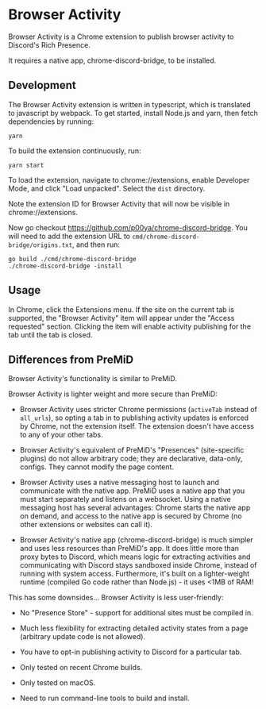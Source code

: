 # Browser Activity

Browser Activity is a Chrome extension to publish browser activity to Discord's Rich Presence.

It requires a native app, chrome-discord-bridge, to be installed.

## Development

The Browser Activity extension is written in typescript, which is translated to javascript by webpack.  To get started, install Node.js and yarn, then fetch dependencies by running:

```
yarn
```

To build the extension continuously, run:

```
yarn start
```

To load the extension, navigate to chrome://extensions, enable Developer Mode, and click "Load unpacked".  Select the `dist` directory.

Note the extension ID for Browser Activity that will now be visible in chrome://extensions.

Now go checkout https://github.com/p00ya/chrome-discord-bridge.  You will need to add the extension URL to `cmd/chrome-discord-bridge/origins.txt`, and then run:

```
go build ./cmd/chrome-discord-bridge
./chrome-discord-bridge -install
```

## Usage

In Chrome, click the Extensions menu.  If the site on the current tab is supported, the "Browser Activity" item will appear under the "Access requested" section.  Clicking the item will enable activity publishing for the tab until the tab is closed.

## Differences from PreMiD

Browser Activity's functionality is similar to PreMiD.

Browser Activity is lighter weight and more secure than PreMiD:

 - Browser Activity uses stricter Chrome permissions (`activeTab` instead of `all_urls`), so opting a tab in to publishing activity updates is enforced by Chrome, not the extension itself.  The extension doesn't have access to any of your other tabs.

 - Browser Activity's equivalent of PreMiD's "Presences" (site-specific plugins) do not allow arbitrary code; they are declarative, data-only, configs.  They cannot modify the page content.
 
 - Browser Activity uses a native messaging host to launch and communicate with the native app.  PreMiD uses a native app that you must start separately and listens on a websocket.  Using a native messaging host has several advantages: Chrome starts the native app on demand, and access to the native app is secured by Chrome (no other extensions or websites can call it).

 - Browser Activity's native app (chrome-discord-bridge) is much simpler and uses less resources than PreMiD's app.  It does little more than proxy bytes to Discord, which means logic for extracting activities and communicating with Discord stays sandboxed inside Chrome, instead of running with system access.  Furthermore, it's built on a lighter-weight runtime (compiled Go code rather than Node.js) - it uses <1MB of RAM!

This has some downsides...  Browser Activity is less user-friendly:

 - No "Presence Store" - support for additional sites must be compiled in.
 
 - Much less flexibility for extracting detailed activity states from a page (arbitrary update code is not allowed).
 
 - You have to opt-in publishing activity to Discord for a particular tab.
 
 - Only tested on recent Chrome builds.
 
 - Only tested on macOS.
 
 - Need to run command-line tools to build and install.
